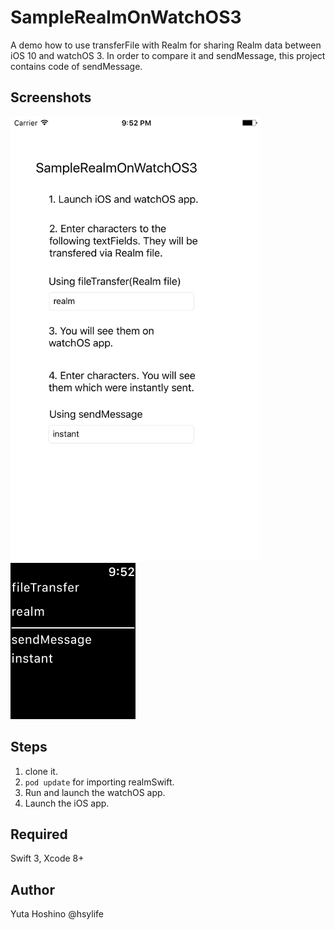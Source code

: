 # SampleRealmOnWatchOS3
A demo how to use transferFile with Realm for sharing Realm data between iOS 10 and watchOS 3.
In order to compare it and sendMessage, this project contains code of sendMessage.

## Screenshots
<img src="README_resources/iOS.png" width="400">
<img src="README_resources/watchOS.png" width="200">

## Steps
1. clone it.
2. `pod update` for importing realmSwift.
3. Run and launch the watchOS app.
4. Launch the iOS app.

## Required
Swift 3, Xcode 8+

## Author
Yuta Hoshino @hsylife
